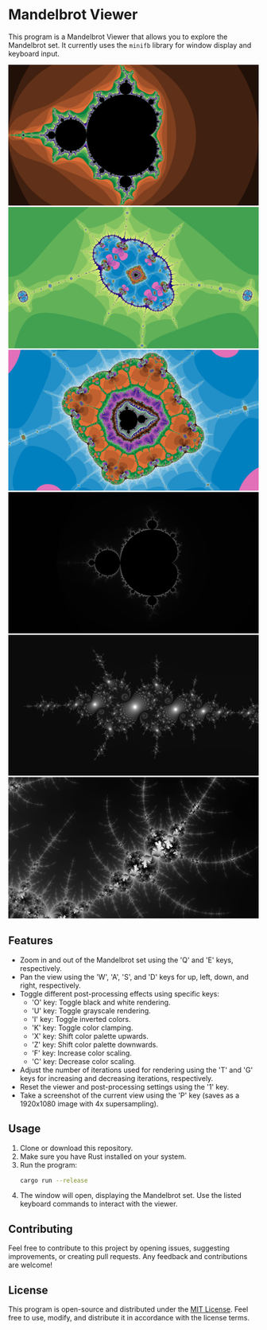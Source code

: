 # Mandelbrot Viewer

This program is a Mandelbrot Viewer that allows you to explore the Mandelbrot set. It currently uses the `minifb` library for window display and keyboard input.

![render](./screenshots/mandelbrot.png)
![render](./screenshots/cell.png)
![render](./screenshots/mito.png)
![render](./screenshots/beedubs.png)
![render](./screenshots/deepsea.png)
![render](./screenshots/clatter.png)

## Features

- Zoom in and out of the Mandelbrot set using the 'Q' and 'E' keys, respectively.
- Pan the view using the 'W', 'A', 'S', and 'D' keys for up, left, down, and right, respectively.
- Toggle different post-processing effects using specific keys:
  - 'O' key: Toggle black and white rendering.
  - 'U' key: Toggle grayscale rendering.
  - 'I' key: Toggle inverted colors.
  - 'K' key: Toggle color clamping.
  - 'X' key: Shift color palette upwards.
  - 'Z' key: Shift color palette downwards.
  - 'F' key: Increase color scaling.
  - 'C' key: Decrease color scaling.
- Adjust the number of iterations used for rendering using the 'T' and 'G' keys for increasing and decreasing iterations, respectively.
- Reset the viewer and post-processing settings using the '1' key.
- Take a screenshot of the current view using the 'P' key (saves as a 1920x1080 image with 4x supersampling).

## Usage

1. Clone or download this repository.
2. Make sure you have Rust installed on your system.
3. Run the program:
   ```bash
   cargo run --release
   ```
4. The window will open, displaying the Mandelbrot set. Use the listed keyboard commands to interact with the viewer.

## Contributing

Feel free to contribute to this project by opening issues, suggesting improvements, or creating pull requests. Any feedback and contributions are welcome!

## License

This program is open-source and distributed under the [MIT License](LICENSE). Feel free to use, modify, and distribute it in accordance with the license terms.